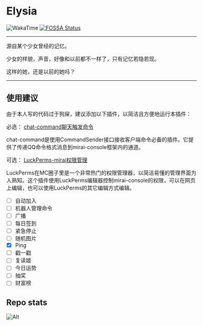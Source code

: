 # Elysia
![WakaTime](https://wakatime.com/badge/github/rong-xiaoli/Elysia.svg)
[![FOSSA Status](https://app.fossa.com/api/projects/git%2Bgithub.com%2Frong-xiaoli%2FElysia.svg?type=shield)](https://app.fossa.com/projects/git%2Bgithub.com%2Frong-xiaoli%2FElysia?ref=badge_shield)

---
源自某个少女曾经的记忆。

少女的样貌，声音，好像和以前都不一样了，只有记忆若隐若现。

这样的她，还是以前的她吗？

---

使用建议
---
由于本人写的代码过于狗屎，建议添加以下插件，以简洁且方便地运行本插件：

必选：
[chat-command聊天触发命令](https://github.com/project-mirai/chat-command)

chat-command是使用CommandSender接口接收客户端命令必备的插件。它提供了传递QQ命令格式消息到mirai-console框架内的通道。

可选：
[LuckPerms-mirai权限管理](https://github.com/Karlatemp/LuckPerms-Mirai)

LuckPerms在MC圈子里是一个非常热门的权限管理器，以简洁易懂的管理界面为人熟知。这个插件使用LuckPerms编辑器控制mirai-console的权限，可以在网页上编辑，也可以使用LuckPerms的其它编辑方式编辑。


- [ ] 自动加入
- [ ] 机器人管理命令
- [ ] 广播
- [ ] 每日签到
- [ ] 紧急停止
- [ ] 随机图片
- [x] Ping
- [ ] 戳一戳
- [ ] 复读姬
- [ ] 今日运势
- [ ] 抽奖
- [ ] 财富榜

Repo stats
---
![Alt](https://repobeats.axiom.co/api/embed/300e2c4e6d31f54014e037d44f45222a3b4e5382.svg "Repobeats analytics image")
